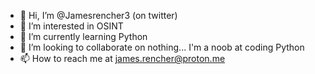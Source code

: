 - 👋 Hi, I’m @Jamesrencher3 (on twitter)
- 👀 I’m interested in OSINT
- 🌱 I’m currently learning Python
- 💞️ I’m looking to collaborate on nothing... I'm a noob at coding Python
- 📫 How to reach me at james.rencher@proton.me

<!---
Jamesrencher/Jamesrencher is a ✨ special ✨ repository because its `README.md` (this file) appears on your GitHub profile.
You can click the Preview link to take a look at your changes.
--->
